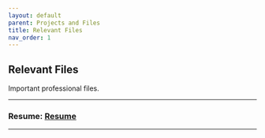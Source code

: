 ```yaml
---
layout: default
parent: Projects and Files
title: Relevant Files
nav_order: 1
---
```

## Relevant Files

Important professional files.

---

### Resume: [Resume]
---
[Resume]: https://drive.google.com/file/d/1aRmlgI7epdarypSLLMkfwp9GPM37tLoK/view?usp=drive_link